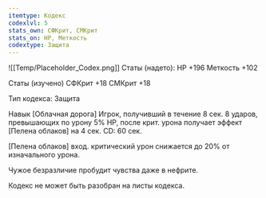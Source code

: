 ```yaml
---
itemtype: Кодекс
codexlvl: 5
stats_own: СФКрит, СМКрит
stats_on: HP, Меткость
codextype: Защита
---
```

![[Temp/Placeholder_Codex.png]]
Статы (надето):
HP +196
Меткость +102

Статы (изучено)
СФКрит +18
СМКрит +18

Тип кодекса: Защита


Навык
[Облачная дорога]
Игрок, получивший в течение 8 сек. 8 ударов, превышающих по урону 5% HP, после крит. урона получает эффект [Пелена облаков] на 4 сек. CD: 60 сек.

[Пелена облаков] вход. критический урон снижается до 20% от изначального урона.

Чужое безразличие пробудит чувства даже в нефрите.

Кодекс не может быть разобран на листы кодекса.
